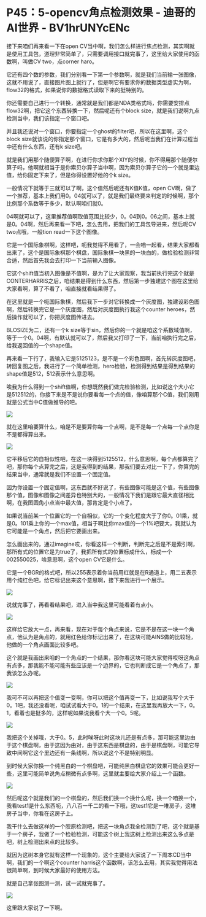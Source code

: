 # P45：5-opencv角点检测效果 - 迪哥的AI世界 - BV1hrUNYcENc

接下来咱们再来看一下在open CV当中啊，我们怎么样进行焦点检测，其实啊就是使用工具包，道理非常简单了，只需要调用接口就完事了，这里给大家使用的函数啊，叫做CV two，点corner haro。

它还有四个数的参数，我们分别看一下第一个参数啊，就是我们当前输一张图像，这就不用说了，直接图片图上就行了，但是啊它有要求你的数据类型虚实为啊，flow32的格式，如果说你的数据格式读取下来的挺特别的。

你还需要自己进行一个转换，通常就是我们都是NDA类格式吗，你需要安排点flow32啊，把它这个东西转换一下，然后呢还有个block size，就是我们说啊九点检测当中，我们该指定一个窗口吧。

并且我还说对一个窗口，你要指定一个ghost的filter吧，所以在这里啊，这个block size就该说的你指定那个窗口，它是有多大的，然后呢当我们在计算过程当中还有什么东西，还有k size吧。

就是我们用那个随便算子啊，在进行你求你那个XIY的时候，你不得用那个随便尔算子吗，他啊就相当于是你索贝尔算子当中啊，因为索贝尔算子它的一个就是里边值，给你固定下来了，但是你得设置好他的个k size。

一般情况下就等于三就可以了啊，这个值然后呢还有K值K值，open CV啊，做了一个推荐，基本上我们用0。04就可以了，就是我们最终要来判定的时候啊，那个比例那个系数等于多少，默认啊咱们就0。

04啊就可以了，这里推荐值啊取值范围比较少，0。04到0。06之间，基本上就是0。04啊，然后再来看一下吧，怎么去用，把我们的工具包导进来，然后呢CV two点哦，一般tion read一下这个图像。

它是一个国际象棋啊，这样吧，呃我觉得不用看了，一会咱一起看，结果大家都看出来了，这个是国际象棋那个棋盘，国际象棋一块黑的一块白的，做检验检测非常合适，然后首先我会去打印一下当前输入图像。

它这个shift值当初入图像是不值啊，是为了让大家观察，我当前执行完这个就是CONTERHARRIS之后，咱结果是得到什么东西，然后第一步独建这个图在这里给大家看啊，算了不看了，咱直接就看结果得了。

在这里就是一个呃国际象棋，然后我下一步对它转换成一个灰度图，独建设彩色图啊，然后转换完它是一个灰度图，然后对灰度图执行我这个counter heroes，然后操作就可以了，你把灰度图传进去。

BLOSIZE为二，还有一个k size等于sin，然后你的一个就是咱这个系数域值啊，等于一个0。04啊，有默认就可以了，然后我又打印了一下，当前咱执行完之后，给我返回值的一个shape值。

再来看一下行了，我输入它是5125123，是不是一个彩色图啊，首先转灰度图吧，转回复图之后，我进行了一个简单检测，hero检验，检测得到结果是得到结果的shape值是512，512表示什么意思啊。

唉我为什么得到一个shift值啊，你想既然我们做完检验检测，比如说这个大小它是512512的，你接下来是不是说你要看每一个点的值，像咱算那个C值，我们刚用就是公式当中C值做推导的吧。



![](img/4ef91cda3fdf110b4fe2e83841019d1d_1.png)

就在这里咱要算什么，咱是不是要算你每一个点啊，是不是每一个点每一个点你是不是都得算出来。

![](img/4ef91cda3fdf110b4fe2e83841019d1d_3.png)

它平移后它的自相似性吧，在这一块得到5125512，什么意思啊，每个点都算完了吧，那你每个点算完之后，这是我得到的结果，那我们要去对比一下了，你算完的结果当中，通常就是我们不设置一个固定值。

因为你设置一个固定值啊，这东西就不好说了，有些图像可能是这个值，有些图像那个值，图像和图像之间差异也特别大的，一般情况下我们是跟它最大直径相比啊，在我图圆角小点当中最大值，那肯定是个小点了。

如果说当前某一个位置它的一个自相似，它的一个变化程度大于了你0。01乘，就是0。101乘上你的一个max值，相当于啊比你max值的一个1%吧要大，我就认为它可能是一个角点，然后把它要画出来。

怎么画出来的，通过imagine哎，你看这样一个判断，判断完之后是不是索引啊，那所有式的位置它是为true了，我把所有式的位置标成什么，标成一个002550025，啥意思啊，这个open CV它是什么。

它是一个BGR的格式吧，所以255表示着你当前用红就是在R通道上，用二五表示用个纯红色吧，给它标记出来这个意思啊，接下来我进行一个展示。



![](img/4ef91cda3fdf110b4fe2e83841019d1d_5.png)

说就完事了，再看看结果吧，进入当中我这里可能看着有点小。

![](img/4ef91cda3fdf110b4fe2e83841019d1d_7.png)

这样给它放大一点，再来看，现在对于每个角点来说，它是不是在这一块一个角点，他认为是角点的，就用红色给你标记出来了，在这块可能AINS做的比较轻，他做的一个角点画面比较多吧。

这个就是我画出来咱的一个角点的一个结果，那你看这块可能大家觉得哎呀这角点有点多，那我能不能可能有些应该是一个边界的，它也判断成它是一个角点了，那我该怎么办呢。



![](img/4ef91cda3fdf110b4fe2e83841019d1d_9.png)

我可不可以再把这个值变一变啊，你可以把这个值再变一下，比如说我写个大于0。1吧，我还没看呢，咱试试看大于0。1的一个结果，在这里我再放大一下，0。1，看着也是挺多的，这样呢如果说我看个大一个0。5呢。



![](img/4ef91cda3fdf110b4fe2e83841019d1d_11.png)

我把这个关掉哦，大于0。5，此时唉呀此时这块儿还是有点多，那可能这里边由于这个棋盘啊，由于这因为由对，由于这东西是棋盘的，由于是棋盘啊，可能它导致中间啊它这个里边还有一条线啊，所以说这个不是特别明显。

到时候大家你换一个纯黑白的一个棋盘吧，可能纯黑白棋盘它的效果可能会更好一些，这里可能简单说角点稍微有点多啊，这里就主要给大家介绍上一个函数。



![](img/4ef91cda3fdf110b4fe2e83841019d1d_13.png)

然后呢这个就是我们的一个棋盘的，然后我们换一个换什么呢，换一个咱换一个，我看test1是什么东西呃，八八百一千二的看一下哦，这test1它是一堆房子，这堆房子当中，你看在这房子上。

我干什么去做这样的一个胶原检测吧，把这一块角点我全检测到了吧，这个就是基于一个房子，我做了一个检验检测，可能这个树上我这树上检测出来这么多点是吧，树上检测出来点的比较多。

就因为这树本身它就有这样一个现象的，这个主要给大家说了一下周本CD当中啊，我们的一个啊这个counter harris这个函数啊，该怎么去用，其实我觉得用法很简单啊，到时候大家最好的使用方法。

就是自己拿张图测一测，试一试就完事了。

![](img/4ef91cda3fdf110b4fe2e83841019d1d_15.png)

这里跟大家说了一下啊。